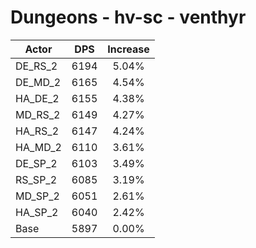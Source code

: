 # Dungeons - hv-sc - venthyr
| Actor | DPS | Increase |
|---|:---:|:---:|
|DE_RS_2|6194|5.04%|
|DE_MD_2|6165|4.54%|
|HA_DE_2|6155|4.38%|
|MD_RS_2|6149|4.27%|
|HA_RS_2|6147|4.24%|
|HA_MD_2|6110|3.61%|
|DE_SP_2|6103|3.49%|
|RS_SP_2|6085|3.19%|
|MD_SP_2|6051|2.61%|
|HA_SP_2|6040|2.42%|
|Base|5897|0.00%|

